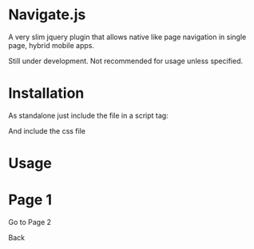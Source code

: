 # Navigate.js
A very slim jquery plugin that allows native like page navigation in single page, hybrid mobile apps.

Still under development. Not recommended for usage unless specified.


# Installation
As standalone just include the file in a script tag:
<script src="navigate.js"></script>

And include the css file
<link rel="stylesheet" type="text/css" href="navigate.css" />


# Usage
<div class='page' id='page1'><!--A single page div-->
            <h1>Page 1</h1>
            <p onclick="navigateTo('#page2')">Go to Page 2</p>
            <p onclick='goBack()'>Back</p>
</div>
